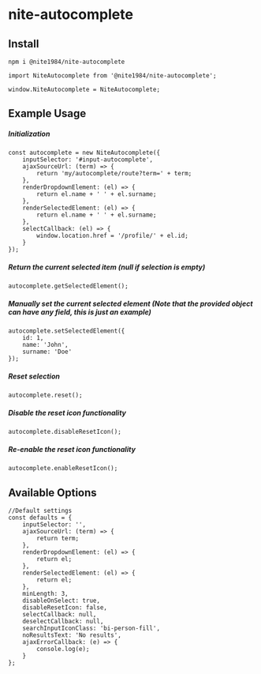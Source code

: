 # nite-autocomplete

## Install

```
npm i @nite1984/nite-autocomplete
```

```
import NiteAutocomplete from '@nite1984/nite-autocomplete';

window.NiteAutocomplete = NiteAutocomplete;
```

## Example Usage

##### Initialization
```
const autocomplete = new NiteAutocomplete({
    inputSelector: '#input-autocomplete',
    ajaxSourceUrl: (term) => {
        return 'my/autocomplete/route?term=' + term;
    },
    renderDropdownElement: (el) => {
        return el.name + ' ' + el.surname;
    },
    renderSelectedElement: (el) => {
        return el.name + ' ' + el.surname;
    },
    selectCallback: (el) => {
        window.location.href = '/profile/' + el.id;
    }
});
```

##### Return the current selected item (null if selection is empty)
```
autocomplete.getSelectedElement();
```

##### Manually set the current selected element (Note that the provided object can have any field, this is just an example)
```
autocomplete.setSelectedElement({
    id: 1,
    name: 'John',
    surname: 'Doe'
});
```

##### Reset selection
```
autocomplete.reset();
```

##### Disable the reset icon functionality
```
autocomplete.disableResetIcon();
```

##### Re-enable the reset icon functionality
```
autocomplete.enableResetIcon();
```

## Available Options

```
//Default settings
const defaults = {
    inputSelector: '',
    ajaxSourceUrl: (term) => {
        return term;
    },
    renderDropdownElement: (el) => {
        return el;
    },
    renderSelectedElement: (el) => {
        return el;
    },
    minLength: 3,
    disableOnSelect: true,
    disableResetIcon: false,
    selectCallback: null,
    deselectCallback: null,
    searchInputIconClass: 'bi-person-fill',
    noResultsText: 'No results',
    ajaxErrorCallback: (e) => {
        console.log(e);
    }
};
```
